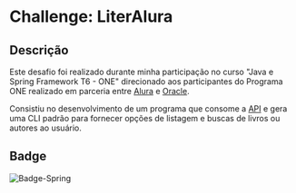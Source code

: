 # Challenge: LiterAlura

## Descrição

Este desafio foi realizado durante minha participação no curso "Java e Spring Framework T6 - ONE" direcionado aos participantes do Programa ONE realizado em parceria entre [Alura](https://www.alura.com.br) e [Oracle](https://www.oracle.com/br/education/oracle-next-education/).

Consistiu no desenvolvimento de um programa que consome a [API](https://gutendex.com/) e gera uma CLI padrão para fornecer opções de listagem e buscas de livros ou autores ao usuário.

## Badge

![Badge-Spring](https://github.com/user-attachments/assets/00e746d7-f11a-4eba-8e53-89799af4e304)


